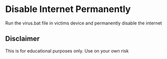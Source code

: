 # Disable Internet Permanently

Run the virus.bat file in victims device and permanently disable the internet 

## Disclaimer

This is for educational purposes only. Use on your own risk
